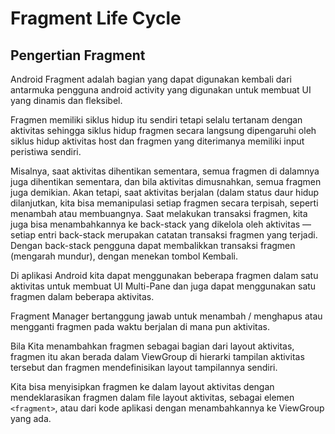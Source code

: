 # Fragment Life Cycle
## Pengertian Fragment

Android Fragment adalah bagian yang dapat digunakan kembali dari antarmuka pengguna android activity yang digunakan untuk membuat UI yang dinamis dan fleksibel.

Fragmen memiliki siklus hidup itu sendiri tetapi selalu tertanam dengan aktivitas sehingga siklus hidup fragmen secara langsung dipengaruhi oleh siklus hidup aktivitas host dan fragmen yang diterimanya memiliki input peristiwa sendiri.

Misalnya, saat aktivitas dihentikan sementara, semua fragmen di dalamnya juga dihentikan sementara, dan bila aktivitas dimusnahkan, semua fragmen juga demikian. Akan tetapi, saat aktivitas berjalan (dalam status daur hidup dilanjutkan, kita bisa memanipulasi setiap fragmen secara terpisah, seperti menambah atau membuangnya. Saat melakukan transaksi fragmen, kita juga bisa menambahkannya ke back-stack yang dikelola oleh aktivitas —setiap entri back-stack merupakan catatan transaksi fragmen yang terjadi. Dengan back-stack pengguna dapat membalikkan transaksi fragmen (mengarah mundur), dengan menekan tombol Kembali.

Di aplikasi Android kita dapat menggunakan beberapa fragmen dalam satu aktivitas untuk membuat UI Multi-Pane dan juga dapat menggunakan satu fragmen dalam beberapa aktivitas.

Fragment Manager bertanggung jawab untuk menambah / menghapus atau mengganti fragmen pada waktu berjalan di mana pun aktivitas.

Bila Kita menambahkan fragmen sebagai bagian dari layout aktivitas, fragmen itu akan berada dalam ViewGroup di hierarki tampilan aktivitas tersebut dan fragmen mendefinisikan layout tampilannya sendiri. 

Kita bisa menyisipkan fragmen ke dalam layout aktivitas dengan mendeklarasikan fragmen dalam file layout aktivitas, sebagai elemen `<fragment>`, atau dari kode aplikasi dengan menambahkannya ke ViewGroup yang ada. 